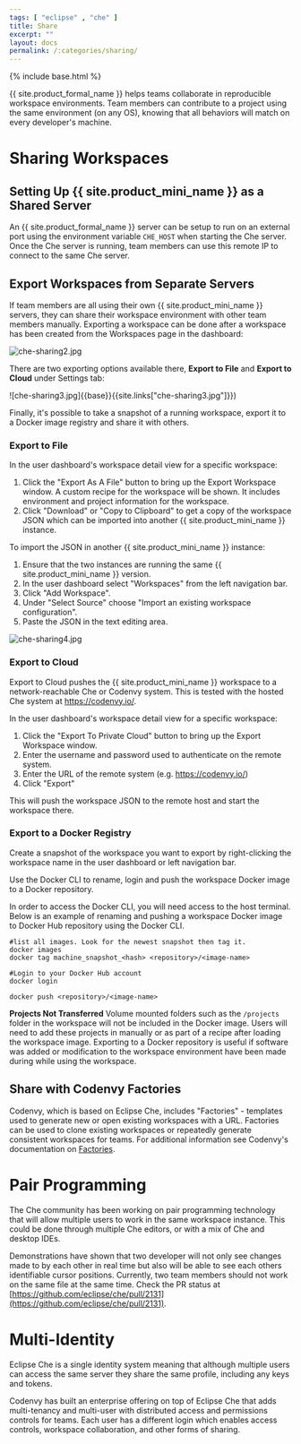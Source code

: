 ```yaml
---
tags: [ "eclipse" , "che" ]
title: Share
excerpt: ""
layout: docs
permalink: /:categories/sharing/
---
```

{% include base.html %}

{{ site.product_formal_name }} helps teams collaborate in reproducible workspace environments. Team members can contribute to a project using the same environment (on any OS), knowing that all behaviors will match on every developer's machine.

# Sharing Workspaces  

## Setting Up {{ site.product_mini_name }} as a Shared Server
An {{ site.product_formal_name }} server can be setup to run on an external port using the environment variable  `CHE_HOST` when starting the Che server. Once the Che server is running, team members can use this remote IP to connect to the same Che server.

## Export Workspaces from Separate Servers
If team members are all using their own {{ site.product_mini_name }} servers, they can share their workspace environment with other team members manually. Exporting a workspace can be done after a workspace has been created from the Workspaces page in the dashboard:

![che-sharing2.jpg]({{base}}{{site.links["che-sharing2.jpg"]}})

There are two exporting options available there, **Export to File** and **Export to Cloud** under Settings tab:

![che-sharing3.jpg]{{base}}{{site.links["che-sharing3.jpg"]}})

Finally, it's possible to take a snapshot of a running workspace, export it to a Docker image registry and share it with others.

### Export to File
In the user dashboard's workspace detail view for a specific workspace:

1. Click the "Export As A File" button to bring up the Export Workspace window. A custom recipe for the workspace will be shown. It includes environment and project information for the workspace.
2. Click "Download" or "Copy to Clipboard" to get a copy of the workspace JSON which can be imported into another {{ site.product_mini_name }} instance.

To import the JSON in another {{ site.product_mini_name }} instance:

1. Ensure that the two instances are running the same {{ site.product_mini_name }} version.
2. In the user dashboard select "Workspaces" from the left navigation bar.
3. Click "Add Workspace".
4. Under "Select Source" choose "Import an existing workspace configuration".
5. Paste the JSON in the text editing area.

![che-sharing4.jpg]({{base}}{{site.links["che-sharing4.jpg"]}})

### Export to Cloud
Export to Cloud pushes the {{ site.product_mini_name }} workspace to a network-reachable Che or Codenvy system. This is tested with the hosted Che system at https://codenvy.io/.

In the user dashboard's workspace detail view for a specific workspace:

1. Click the "Export To Private Cloud" button to bring up the Export Workspace window.
2. Enter the username and password used to authenticate on the remote system.
3. Enter the URL of the remote system (e.g. https://codenvy.io/)
4. Click "Export"

This will push the workspace JSON to the remote host and start the workspace there.

### Export to a Docker Registry
Create a snapshot of the workspace you want to export by right-clicking the workspace name in the user dashboard or left navigation bar.

Use the Docker CLI to rename, login and push the workspace Docker image to a Docker repository.

In order to access the Docker CLI, you will need access to the host terminal. Below is an example of renaming and pushing a workspace Docker image to Docker Hub repository using the Docker CLI.

```shell  
#list all images. Look for the newest snapshot then tag it.
docker images
docker tag machine_snapshot_<hash> <repository>/<image-name>

#Login to your Docker Hub account
docker login

docker push <repository>/<image-name>
```

**Projects Not Transferred** Volume mounted folders such as the `/projects` folder in the workspace will not be included in the Docker image. Users will need to add these projects in manually or as part of a recipe after loading the workspace image. Exporting to a Docker repository is useful if software was added or modification to the workspace environment have been made during while using the workspace.


## Share with Codenvy Factories
Codenvy, which is based on Eclipse Che, includes "Factories" - templates used to generate new or open existing workspaces with a URL. Factories can be used to clone existing workspaces or repeatedly generate consistent workspaces for teams. For additional information see Codenvy's documentation on [Factories](https://codenvy.com/docs/integration-guide/workspace-automation/index.html).

# Pair Programming  
The Che community has been working on pair programming technology that will allow multiple users to work in the same workspace instance. This could be done through multiple Che editors, or with a mix of Che and desktop IDEs.

Demonstrations have shown that two developer will not only see changes made to by each other in real time but also will be able to see each others identifiable cursor positions. Currently, two team members should not work on the same file at the same time. Check the PR status at [https://github.com/eclipse/che/pull/2131](https://github.com/eclipse/che/pull/2131).

# Multi-Identity  
Eclipse Che is a single identity system meaning that although multiple users can access the same server they share the same profile, including any keys and tokens.

Codenvy has built an enterprise offering on top of Eclipse Che that adds multi-tenancy and multi-user with distributed access and permissions controls for teams. Each user has a different login which enables access controls, workspace collaboration, and other forms of sharing.
